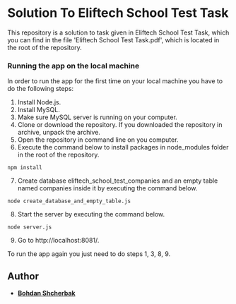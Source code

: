 # Solution To Eliftech School Test Task

This repository is a solution to task given in Eliftech School Test Task, which you can find in the file 'Eliftech School Test Task.pdf', which is located in the root of the repository.

### Running the app on the local machine

In order to run the app for the first time on your local machine you have to do the following steps:

1. Install Node.js.
2. Install MySQL.
3. Make sure MySQL server is running on your computer.
4. Clone or download the repository. If you downloaded the repository in archive, unpack the archive.
5. Open the repository in command line on you computer.
6. Execute the command below to install packages in node_modules folder in the root of the repository.
```
npm install
```
7. Create database eliftech_school_test_companies and an empty table named companies inside it by executing the command below.
```
node create_database_and_empty_table.js
```
8. Start the server by executing the command below.
```
node server.js
```
9. Go to http://localhost:8081/.

To run the app again you just need to do steps 1, 3, 8, 9.

## Author

* **[Bohdan Shcherbak](https://github.com/ibodi)**
